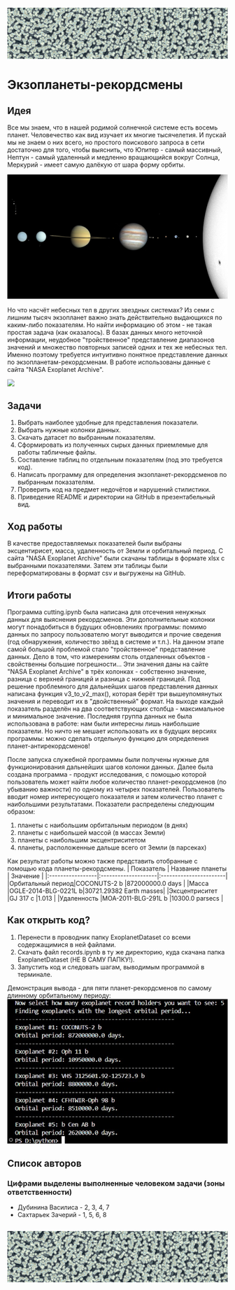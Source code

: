![](https://github.com/SoakedSanity/Exoplanets/blob/main/1000070383.jpg)
## 
# Экзопланеты-рекордсмены

## Идея
Все мы знаем, что в нашей родимой солнечной системе есть восемь планет. Человечество как вид изучает их многие тысячелетия. И пускай мы не знаем о них всего, но простого поискового запроса в сети достаточно для того, чтобы выяснить, что Юпитер - самый массивный, Нептун - самый удаленный и медленно вращающийся вокруг Солнца,  Меркурий - имеет самую далёкую от шара форму орбиты. 

![](https://github.com/SoakedSanity/Exoplanets/blob/main/Solar_System_true_color.jpg)

Но что насчёт небесных тел в других звездных системах? Из семи с лишним тысяч экзопланет важно знать действительно выдающихся по каким-либо показателям. Но найти информацию об этом - не такая простая задача (как оказалось). В базах данных много неточной информации, неудобное "тройственное" представление диапазонов значений и множество повторных записей одних и тех же небесных тел. Именно поэтому требуется интуитивно понятное представление данных по экзопланетам-рекордсменам. В работе использованы данные с сайта "NASA Exoplanet Archive".

![](https://github.com/SoakedSanity/Exoplanets/blob/main/Icy_and_Rocky_worlds.jpg)

## Задачи

1. Выбрать наиболее удобные для представления показатели.
2. Выбрать нужные колонки данных. 
3. Скачать датасет по выбранным показателям.
4. Сформировать из полученных сырых данных приемлемые для работы табличные файлы.
5. Составление таблиц по отдельным показателям (под это требуется код).
6. Написать программу для определения экзопланет-рекордсменов по выбранным показателям.
7. Проверить код на предмет недочётов и нарушений стилистики.
8. Приведение README и директории на GitHub в презентабельный вид.

## Ход работы 

В качестве предоставляемых показателей были выбраны эксцентирисет, масса, удаленность от Земли и орбитальный период.
С сайта "NASA Exoplanet Archive" были скачаны таблицы в формате xlsx с выбранными показателями. Затем эти таблицы были переформатированы в формат csv и выгружены на GitHub.

## Итоги работы

Программа cutting.ipynb была написана для отсечения ненужных данных для выяснения рекордсменов. Эти дополнительные колонки могут понадобиться в будущих обновлениях программы: помимо данных по запросу пользователю могут выводится и прочие сведения (год обнаружения, количество звёзд в системе и т.п.). На данном этапе самой большой проблемой стало "тройственное" представление данных. Дело в том, что измерениям столь отдаленных объектов - свойственны большие погрешности... Эти значения даны на сайте "NASA Exoplanet Archive" в трёх колонках - собственно значение, разница с верхней границей и разница с нижней границей. Под решение проблемного для дальнейших шагов представления данных написана функция v3_to_v2_max(), которая берёт три вышеупомянутых значения и переводит их в "двойственный" формат. На выходе каждый показатель разделён на два соответствующих столбца - максимальное и минимальное значение. Последняя группа данных не была использована в работе: нам были интересны лишь наибольшие показатели. Но ничто не мешает использовать их в будущих версиях программы: можно сделать отдельную функцию для определения планет-антирекордсменов!

После запуска служебной программы были получены нужные для функционирования дальнейших шагов колонки данных. Далее была создана программа - продукт исследования, с помощью которой пользователь может найти любое количество планет-рекордсменов (по убыванию важности) по одному из четырех показателей. 
Пользователь вводит номер интересующего показателя и затем количество планет с наибольшими результатами. Показатели распределены следующим образом:
1) планеты с наибольшим орбитальным периодом (в днях)
2) планеты с наибольшей массой (в массах Земли)
3) планеты с наибольшим эксцентриситетом
4) планеты, расположенные дальше всего от Земли (в парсеках)

Как результат работы можно также представить отобранные с помощью кода планеты-рекордсмены.
| Показатель       | Название планеты    | Значение               |
|:-----------------|:--------------------|:-----------------------|
|Орбитальный период|COCONUTS-2 b         |872000000.0 days        |
|Масса             |OGLE-2014-BLG-0221L b|30721.29382 Earth masses|
|Эксцентриситет    |GJ 317 c             |1.013                   |
|Удаленность       |MOA-2011-BLG-291L b  |10300.0 parsecs         |

## Как открыть код?

1. Перенести в проводник папку ExoplanetDataset со всеми содержащимися в ней файлами.
2. Скачать файл records.ipynb в ту же директорию, куда скачана папка ExoplanetDataset (НЕ В САМУ ПАПКУ!).
3. Запустить код и следовать шагам, выводимым программой в терминале.

Демонстрация вывода - для пяти планет-рекордсменов по самому длинному орбитальному периоду:
![](https://github.com//SoakedSanity/Exoplanets/blob/main/demonstration.jpg)

## Список авторов 

### Цифрами выделены выполненные человеком задачи (зоны ответственности)
- Дубинина Василиса - 2, 3, 4, 7
- Сахтарьек Зачерий - 1, 5, 6, 8

##
![](https://github.com/SoakedSanity/Exoplanets/blob/main/1000070383.jpg)
